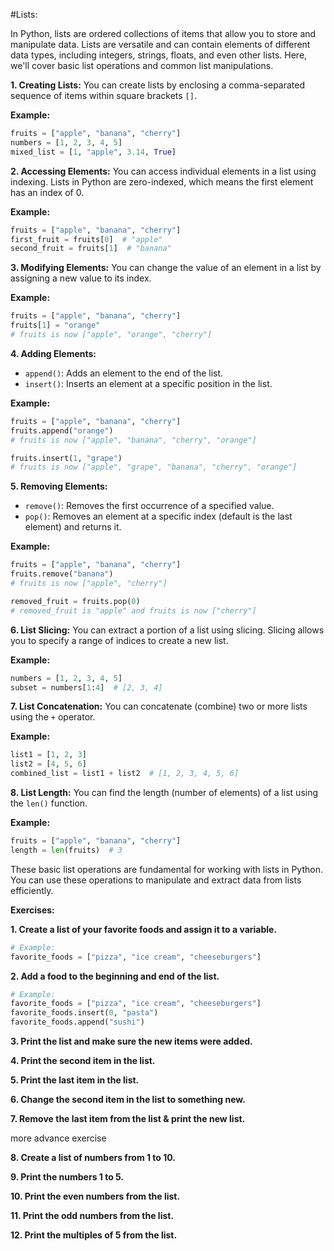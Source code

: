 #Lists:

In Python, lists are ordered collections of items that allow you to store and manipulate data. Lists are versatile and can contain elements of different data types, including integers, strings, floats, and even other lists. Here, we'll cover basic list operations and common list manipulations.

**1. Creating Lists:**
You can create lists by enclosing a comma-separated sequence of items within square brackets `[]`.

**Example:**
```python
fruits = ["apple", "banana", "cherry"]
numbers = [1, 2, 3, 4, 5]
mixed_list = [1, "apple", 3.14, True]
```

**2. Accessing Elements:**
You can access individual elements in a list using indexing. Lists in Python are zero-indexed, which means the first element has an index of 0.

**Example:**
```python
fruits = ["apple", "banana", "cherry"]
first_fruit = fruits[0]  # "apple"
second_fruit = fruits[1]  # "banana"
```

**3. Modifying Elements:**
You can change the value of an element in a list by assigning a new value to its index.

**Example:**
```python
fruits = ["apple", "banana", "cherry"]
fruits[1] = "orange"
# fruits is now ["apple", "orange", "cherry"]
```

**4. Adding Elements:**
   - `append()`: Adds an element to the end of the list.
   - `insert()`: Inserts an element at a specific position in the list.

**Example:**
```python
fruits = ["apple", "banana", "cherry"]
fruits.append("orange")
# fruits is now ["apple", "banana", "cherry", "orange"]

fruits.insert(1, "grape")
# fruits is now ["apple", "grape", "banana", "cherry", "orange"]
```

**5. Removing Elements:**
   - `remove()`: Removes the first occurrence of a specified value.
   - `pop()`: Removes an element at a specific index (default is the last element) and returns it.

**Example:**
```python
fruits = ["apple", "banana", "cherry"]
fruits.remove("banana")
# fruits is now ["apple", "cherry"]

removed_fruit = fruits.pop(0)
# removed_fruit is "apple" and fruits is now ["cherry"]
```

**6. List Slicing:**
You can extract a portion of a list using slicing. Slicing allows you to specify a range of indices to create a new list.

**Example:**
```python
numbers = [1, 2, 3, 4, 5]
subset = numbers[1:4]  # [2, 3, 4]
```

**7. List Concatenation:**
You can concatenate (combine) two or more lists using the `+` operator.

**Example:**
```python
list1 = [1, 2, 3]
list2 = [4, 5, 6]
combined_list = list1 + list2  # [1, 2, 3, 4, 5, 6]
```

**8. List Length:**
You can find the length (number of elements) of a list using the `len()` function.

**Example:**
```python
fruits = ["apple", "banana", "cherry"]
length = len(fruits)  # 3
```

These basic list operations are fundamental for working with lists in Python. You can use these operations to manipulate and extract data from lists efficiently.

**Exercises:**

**1. Create a list of your favorite foods and assign it to a variable.**

```python
# Example:
favorite_foods = ["pizza", "ice cream", "cheeseburgers"]
```

**2. Add a food to the beginning and end of the list.**

```python
# Example:
favorite_foods = ["pizza", "ice cream", "cheeseburgers"]
favorite_foods.insert(0, "pasta")
favorite_foods.append("sushi")
```

**3. Print the list and make sure the new items were added.**

**4. Print the second item in the list.**

**5. Print the last item in the list.**

**6. Change the second item in the list to something new.**

**7. Remove the last item from the list & print the new list.**

more advance exercise

**8. Create a list of numbers from 1 to 10.**

**9. Print the numbers 1 to 5.**

**10. Print the even numbers from the list.**

**11. Print the odd numbers from the list.**

**12. Print the multiples of 5 from the list.**



